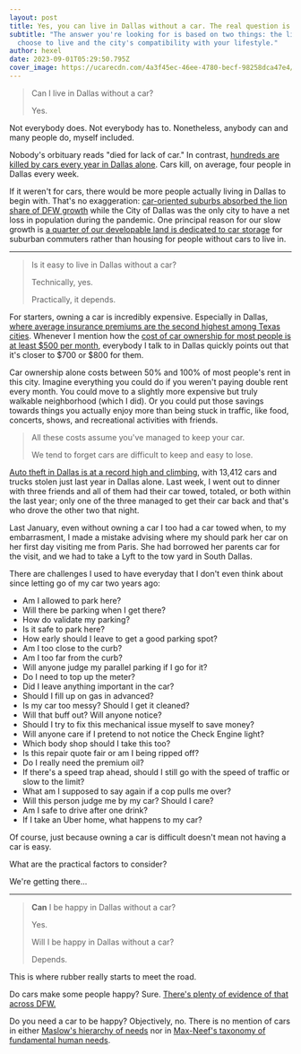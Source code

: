 ```yaml
---
layout: post
title: Yes, you can live in Dallas without a car. The real question is...
subtitle: "The answer you're looking for is based on two things: the life you
  choose to live and the city's compatibility with your lifestyle."
author: hexel
date: 2023-09-01T05:29:50.795Z
cover_image: https://ucarecdn.com/4a3f45ec-46ee-4780-becf-98258dca47e4/
---
```

> Can I live in Dallas without a car?
>
> Yes.

Not everybody does. Not everybody has to. Nonetheless, anybody can and many people do, myself included.

Nobody's orbituary reads "died for lack of car." In contrast, [hundreds are killed by cars every year in Dallas alone](https://www.dmagazine.com/frontburner/2021/11/dallas-has-the-second-worst-traffic-fatality-rate-in-the-country/). Cars kill, on average, four people in Dallas every week.

If it weren't for cars, there would be more people actually living in Dallas to begin with. That's no exaggeration: [car-oriented suburbs absorbed the lion share of DFW growth](https://www.dmagazine.com/frontburner/2023/05/dfw-grew-faster-than-any-region-in-the-u-s-last-year-but-dallas-didnt-make-up-its-losses/) while the City of Dallas was the only city to have a net loss in population during the pandemic. One principal reason for our slow growth is [a quarter of our developable land is dedicated to car storage](https://www.dmagazine.com/frontburner/2023/03/a-quarter-of-downtown-dallas-is-parking-lots-could-that-change/) for suburban commuters rather than housing for people without cars to live in.

- - -

> Is it easy to live in Dallas without a car?
>
> Technically, yes.
>
> Practically, it depends.

For starters, owning a car is incredibly expensive. Especially in Dallas, [where average insurance premiums are the second highest among Texas cities](https://www.compare.com/auto-insurance/by-state/texas/dallas-car-insurance#:~:text=The%20average%20cost%20of%20car,(and%20the%20national%20average).). Whenever I mention how the [cost of car ownership for most people is at least $500 per month](https://www.nerdwallet.com/article/loans/auto-loans/total-cost-owning-car), everybody I talk to in Dallas quickly points out that it's closer to $700 or $800 for them.

Car ownership alone costs between 50% and 100% of most people's rent in this city. Imagine everything you could do if you weren't paying double rent every month. You could move to a slightly more expensive but truly walkable neighborhood (which I did). Or you could put those savings towards things you actually enjoy more than being stuck in traffic, like food, concerts, shows, and recreational activities with friends.

> All these costs assume you've managed to keep your car.
>
> We tend to forget cars are difficult to keep and easy to lose.

[Auto theft in Dallas is at a record high and climbing](https://www.cbsnews.com/texas/news/auto-theft-reports-hitting-new-highs-in-north-texas/), with 13,412 cars and trucks stolen just last year in Dallas alone. Last week, I went out to dinner with three friends and all of them had their car towed, totaled, or both within the last year; only one of the three managed to get their car back and that's who drove the other two that night.

Last January, even without owning a car I too had a car towed when, to my embarrasment, I made a mistake advising where my should park her car on her first day visiting me from Paris. She had borrowed her parents car for the visit, and we had to take a Lyft to the tow yard in South Dallas.

There are challenges I used to have everyday that I don't even think about since letting go of my car two years ago:

* Am I allowed to park here?
* Will there be parking when I get there?
* How do validate my parking?
* Is it safe to park here?
* How early should I leave to get a good parking spot?
* Am I too close to the curb?
* Am I too far from the curb?
* Will anyone judge my parallel parking if I go for it?
* Do I need to top up the meter?
* Did I leave anything important in the car?
* Should I fill up on gas in advanced?
* Is my car too messy? Should I get it cleaned?
* Will that buff out? Will anyone notice?
* Should I try to fix this mechanical issue myself to save money?
* Will anyone care if I pretend to not notice the Check Engine light?
* Which body shop should I take this too?
* Is this repair quote fair or am I being ripped off?
* Do I really need the premium oil?
* If there's a speed trap ahead, should I still go with the speed of traffic or slow to the limit?
* What am I supposed to say again if a cop pulls me over?
* Will this person judge me by my car? Should I care?
* Am I safe to drive after one drink?
* If I take an Uber home, what happens to my car?

Of course, just because owning a car is difficult doesn't mean not having a car is easy.

What are the practical factors to consider?

We're getting there...

- - -

> **Can** I be happy in Dallas without a car?
>
> Yes.
>
> Will I be happy in Dallas without a car?
>
> Depends.

This is where rubber really starts to meet the road.

Do cars make some people happy? Sure. [There's plenty of evidence of that across DFW.](https://www.instagram.com/carsandcoffee_dallas/?hl=en)

Do you need a car to be happy? Objectively, no. There is no mention of cars in either [Maslow's hierarchy of needs](https://en.wikipedia.org/wiki/Maslow%27s_hierarchy_of_needs) nor in [Max-Neef's taxonomy of fundamental human needs](https://en.wikipedia.org/wiki/Manfred_Max-Neef%27s_Fundamental_human_needs).